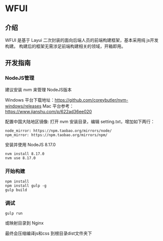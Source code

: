 # WFUI
## 介绍

WFUI 是基于 Layui 二次封装的面向后端人员的前端构建框架，基本采用纯 js开发构建。
构建后的框架无需涉足前端构建相关的领域，开箱即用。

## 开发指南

### NodeJS管理

建议安装 nvm 来管理 NodeJS版本

Windows 平台下载地址：https://github.com/coreybutler/nvm-windows/releases
Mac 平台参考：https://www.jianshu.com/p/622ad36ee020

配置中国大陆地区镜像:
打开 nvm 安装目录，编辑 setting.txt，增加如下两行：

```
node_mirror: https://npm.taobao.org/mirrors/node/
npm_mirror: https://npm.taobao.org/mirrors/npm/
```
安装并使用 NodeJS 8.17.0

```shell script
nvm install 8.17.0
nvm use 8.17.0
```

### 开始构建
````shell script
npm install
npm install gulp -g
gulp build
````

### 调试
```
gulp run
```
或映射目录到 Nginx

最终会压缩编译js和css 到根目录dist文件夹下


